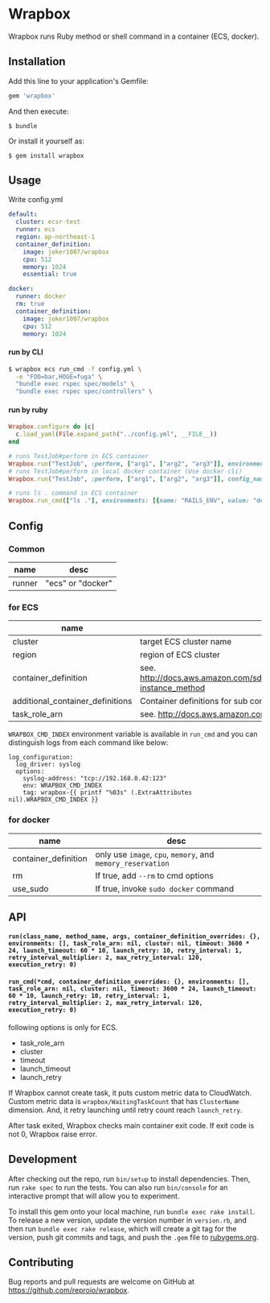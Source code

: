 # Wrapbox

Wrapbox runs Ruby method or shell command in a container (ECS, docker).

## Installation

Add this line to your application's Gemfile:

```ruby
gem 'wrapbox'
```

And then execute:

    $ bundle

Or install it yourself as:

    $ gem install wrapbox

## Usage

Write config.yml

```yaml
default:
  cluster: ecsr-test
  runner: ecs
  region: ap-northeast-1
  container_definition:
    image: joker1007/wrapbox
    cpu: 512
    memory: 1024
    essential: true

docker:
  runner: docker
  rm: true
  container_definition:
    image: joker1007/wrapbox
    cpu: 512
    memory: 1024
```

#### run by CLI

```sh
$ wrapbox ecs run_cmd -f config.yml \
  -e "FOO=bar,HOGE=fuga" \
  "bundle exec rspec spec/models" \
  "bundle exec rspec spec/controllers" \
```

#### run by ruby

```ruby
Wrapbox.configure do |c|
  c.load_yaml(File.expand_path("../config.yml", __FILE__))
end

# runs TestJob#perform in ECS container
Wrapbox.run("TestJob", :perform, ["arg1", ["arg2", "arg3"]], environments: [{name: "RAILS_ENV", value: "development"}]) # use default config
# runs TestJob#perform in local docker container (Use docker cli)
Wrapbox.run("TestJob", :perform, ["arg1", ["arg2", "arg3"]], config_name: :docker, environments: [{name: "RAILS_ENV", value: "development"}]) # use docker config

# runs ls . command in ECS container
Wrapbox.run_cmd(["ls ."], environments: [{name: "RAILS_ENV", value: "development"}])
```

## Config

### Common

| name   | desc              |
| ------ | ----------------- |
| runner | "ecs" or "docker" |

### for ECS

| name                             | desc                                                                                                        |
| --------------------             | ------------------------------------------------                                                            |
| cluster                          | target ECS cluster name                                                                                     |
| region                           | region of ECS cluster                                                                                       |
| container_definition             | see. http://docs.aws.amazon.com/sdkforruby/api/Aws/ECS/Client.html#register_task_definition-instance_method |
| additional_container_definitions | Container definitions for sub containers                                                                    |
| task_role_arn                    | see. http://docs.aws.amazon.com/AmazonECS/latest/developerguide/task-iam-roles.html                         |

`WRAPBOX_CMD_INDEX` environment variable is available in `run_cmd` and you can distinguish logs from each command like below:

```
log_configuration:
  log_driver: syslog
  options:
    syslog-address: "tcp://192.168.0.42:123"
    env: WRAPBOX_CMD_INDEX
    tag: wrapbox-{{ printf "%03s" (.ExtraAttributes nil).WRAPBOX_CMD_INDEX }}
```

### for docker
| name                 | desc                                                        |
| -------------------- | ----------------------------------------------------------- |
| container_definition | only use `image`, `cpu`, `memory`, and `memory_reservation` |
| rm                   | If true, add `--rm` to cmd options                          |
| use_sudo             | If true, invoke `sudo docker` command                       |

## API

#### `run(class_name, method_name, args, container_definition_overrides: {}, environments: [], task_role_arn: nil, cluster: nil, timeout: 3600 * 24, launch_timeout: 60 * 10, launch_retry: 10, retry_interval: 1, retry_interval_multiplier: 2, max_retry_interval: 120, execution_retry: 0)`

#### `run_cmd(*cmd, container_definition_overrides: {}, environments: [], task_role_arn: nil, cluster: nil, timeout: 3600 * 24, launch_timeout: 60 * 10, launch_retry: 10, retry_interval: 1, retry_interval_multiplier: 2, max_retry_interval: 120, execution_retry: 0)`

following options is only for ECS.

- task_role_arn
- cluster
- timeout
- launch_timeout
- launch_retry

If Wrapbox cannot create task, it puts custom metric data to CloudWatch.
Custom metric data is `wrapbox/WaitingTaskCount` that has `ClusterName` dimension.
And, it retry launching until retry count reach `launch_retry`.

After task exited, Wrapbox checks main container exit code.
If exit code is not 0, Wrapbox raise error.

## Development

After checking out the repo, run `bin/setup` to install dependencies. Then, run `rake spec` to run the tests. You can also run `bin/console` for an interactive prompt that will allow you to experiment.

To install this gem onto your local machine, run `bundle exec rake install`. To release a new version, update the version number in `version.rb`, and then run `bundle exec rake release`, which will create a git tag for the version, push git commits and tags, and push the `.gem` file to [rubygems.org](https://rubygems.org).

## Contributing

Bug reports and pull requests are welcome on GitHub at https://github.com/reproio/wrapbox.


